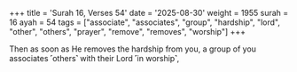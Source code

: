 +++
title = 'Surah 16, Verses 54'
date = '2025-08-30'
weight = 1955
surah = 16
ayah = 54
tags = ["associate", "associates", "group", "hardship", "lord", "other", "others", "prayer", "remove", "removes", "worship"]
+++

Then as soon as He removes the hardship from you, a group of you associates ˹others˺ with their Lord ˹in worship˺,
